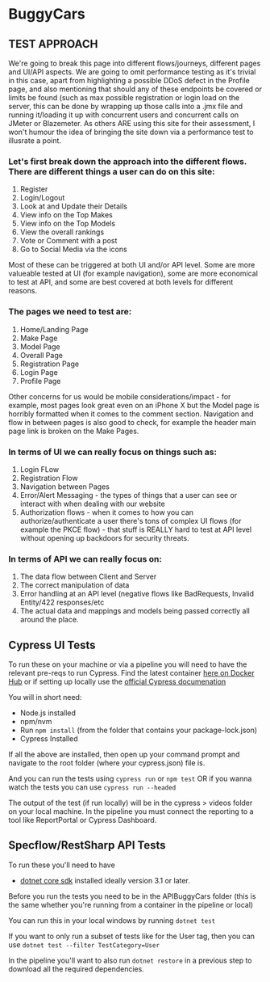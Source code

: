 # BuggyCars

## TEST APPROACH

We're going to break this page into different flows/journeys, different pages and UI/API aspects. We are going to omit performance testing as it's trivial in this case, apart from highlighting a possible DDoS defect in the Profile page, and also mentioning that should any of these endpoints be covered or limits be found (such as max possible registration or login load on the server, this can be done by wrapping up those calls into a .jmx file and running it/loading it up with concurrent users and concurrent calls on JMeter or Blazemeter. As others ARE using this site for their assessment, I won't humour the idea of bringing the site down via a performance test to illusrate a point. 

### Let's first break down the approach into the different flows. There are different things a user can do on this site: 
1. Register 
2. Login/Logout
3. Look at and Update their Details
4. View info on the Top Makes
5. View info on the Top Models
6. View the overall rankings
7. Vote or Comment with a post
8. Go to Social Media via the icons

Most of these can be triggered at both UI and/or API level. Some are more valueable tested at UI (for example navigation), some are more economical to test at API, and some are best covered at both levels for different reasons.  

### The pages we need to test are: 
1. Home/Landing Page
2. Make Page
3. Model Page
4. Overall Page
5. Registration Page
6. Login Page
7. Profile Page

Other concerns for us would be mobile considerations/impact - for example, most pages look great even on an iPhone X but the Model page is horribly formatted when it comes to the comment section. Navigation and flow in between pages is also good to check, for example the header main page link is broken on the Make Pages.

### In terms of UI we can really focus on things such as:
1. Login FLow
2. Registration Flow
3. Navigation between Pages
4. Error/Alert Messaging - the types of things that a user can see or interact with when dealing with our website
5. Authorization flows - when it comes to how you can authorize/authenticate a user there's tons of complex UI flows (for example the PKCE flow) - that stuff is REALLY hard to test at API level without opening up backdoors for security threats.

### In terms of API we can really focus on: 
1. The data flow between Client and Server
2. The correct manipulation of data
3. Error handling at an API level (negative flows like BadRequests, Invalid Entity/422 responses/etc
4. The actual data and mappings and models being passed correctly all around the place. 

## Cypress UI Tests

To run these on your machine or via a pipeline you will need to have the relevant pre-reqs to run Cypress. 
Find the latest container [here on Docker Hub](https://hub.docker.com/u/cypress) or if setting up locally use the [official Cypress documenation](https://docs.cypress.io/guides/getting-started/installing-cypress#Switching-browsers)

You will in short need: 
 * Node.js installed
 * npm/nvm 
 * Run `npm install` (from the folder that contains your package-lock.json)
 * Cypress Installed

If all the above are installed, then open up your command prompt and navigate to the root folder (where your cypress.json) file is. 

And you can run the tests using `cypress run` or `npm test`
OR if you wanna watch the tests you can use `cypress run --headed`

The output of the test (if run locally) will be in the cypress > videos folder on your local machine. 
In the pipeline you must connect the reporting to a tool like ReportPortal or Cypress Dashboard.

## Specflow/RestSharp API Tests

To run these you'll need to have
 * [dotnet core sdk](https://dotnet.microsoft.com/download) installed ideally version 3.1 or later.

Before you run the tests you need to be in the APIBuggyCars folder (this is the same whether you're running from a container in the pipeline or local)

You can run this in your local windows by running `dotnet test`

If you want to only run a subset of tests like for the User tag, then you can use `dotnet test --filter TestCategory=User`

In the pipeline you'll want to also run `dotnet restore` in a previous step to download all the required dependencies.


